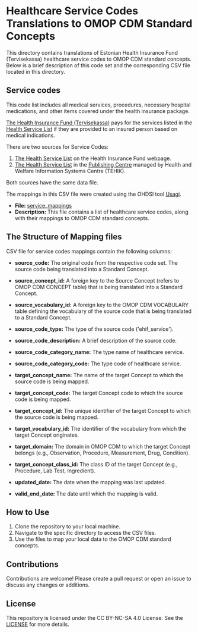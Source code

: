 # Healthcare Service Codes Translations to OMOP CDM Standard Concepts

This directory contains translations of Estonian Health Insurance Fund (Tervisekassa) healthcare service codes to OMOP CDM standard concepts.  
Below is a brief description of this code set and the corresponding CSV file located in this directory.

## Service codes
This code list includes all medical services, procedures, necessary hospital medications, and other items covered 
under the health insurance package. 

[The Health Insurance Fund (Tervisekassa)](https://www.tervisekassa.ee/) pays for the services listed in 
the [Health Service List](https://www.tervisekassa.ee/partnerile/raviasutusele/tervishoiuteenuste-loetelu) 
if they are provided to an insured person based on medical indications.


There are two sources for Service Codes:
1. [The Health Service List](https://www.tervisekassa.ee/partnerile/raviasutusele/tervishoiuteenuste-loetelu) on the Health Insurance Fund webpage.
2. [The Health Service List](http://pub.e-tervis.ee/classifications/Haigekassa%20hinnakiri) in the [Publishing Centre](https://pub.e-tervis.ee/classifications) managed by Health and Welfare Information Systems Centre (TEHIK).

Both sources have the same data file.

The mappings in this CSV file were created using the OHDSI tool [Usagi](https://ohdsi.github.io/Usagi/). 


- **File:** [service_mappings](service_mappings.csv)
- **Description:** This file contains a list of healthcare service codes, along with their mappings to OMOP CDM standard concepts. 


## The Structure of Mapping files

CSV file for service codes mappings contain the following columns:

- **source_code:** The original code from the respective code set. The source code being translated into a Standard Concept. 
- **source_concept_id:** A foreign key to the Source Concept (refers to OMOP CDM CONCEPT table) that is being translated into a Standard Concept. 
- **source_vocabulary_id:** A foreign key to the OMOP CDM VOCABULARY table defining the vocabulary of the source code that is being translated to a Standard Concept. 
- **source_code_type:** The type of the source code ('ehif_service').
- **source_code_description:** A brief description of the source code.
- **source_code_category_name:** The type name of healthcare service.
- **source_code_category_code:** The type code of healthcare service.


- **target_concept_name:** The name of the target Concept to which the source code is being mapped. 
- **target_concept_code:** The target Concept code to which the source code is being mapped. 
- **target_concept_id:** The unique identifier of the target Concept to which the source code is being mapped. 
- **target_vocabulary_id:** The identifier of the vocabulary from which the target Concept originates.
- **target_domain:** The domain in OMOP CDM to which the target Concept belongs (e.g., Observation, Procedure, Measurement, Drug, Condition).
- **target_concept_class_id:** The class ID of the target Concept (e.g., Procedure, Lab Test, Ingredient).


- **updated_date:** The date when the mapping was last updated.
- **valid_end_date:** The date until which the mapping is valid.


## How to Use
1. Clone the repository to your local machine.
2. Navigate to the specific directory to access the CSV files.
3. Use the files to map your local data to the OMOP CDM standard concepts.

## Contributions
Contributions are welcome! Please create a pull request or open an issue to discuss any changes or additions.

## License
This repository is licensed under the CC BY-NC-SA 4.0 License. See the [LICENSE](https://creativecommons.org/licenses/by-nc-sa/4.0/) for more details.




